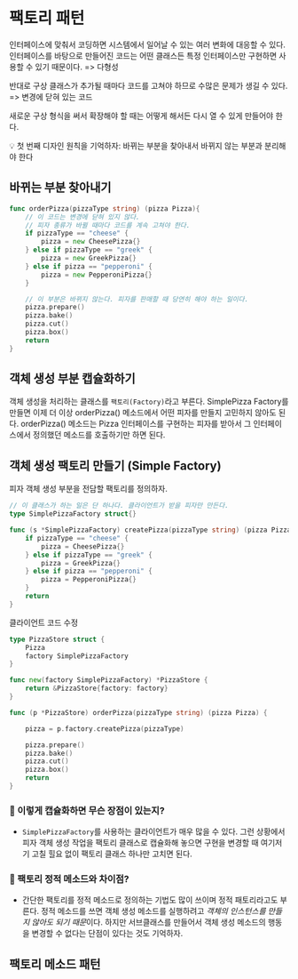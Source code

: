 # 팩토리 패턴
인터페이스에 맞춰서 코딩하면 시스템에서 일어날 수 있는 여러 변화에 대응할 수 있다. 인터페이스를 바탕으로 만들어진 코드는 어떤 클래스든 특정 인터페이스만 구현하면 사용할 수 있기 때문이다. => 다형성

반대로 구상 클래스가 추가될 때마다 코드를 고쳐야 하므로 수많은 문제가 생길 수 있다. => 변경에 닫혀 있는 코드

새로운 구상 형식을 써서 확장해야 할 때는 어떻게 해서든 다시 열 수 있게 만들어야 한다.

💡 첫 번째 디자인 원칙을 기억하자: 바뀌는 부분을 찾아내서 바뀌지 않는 부분과 분리해야 한다

## 바뀌는 부분 찾아내기
```go
func orderPizza(pizzaType string) (pizza Pizza){
	// 이 코드는 변경에 닫혀 있지 않다. 
	// 피자 종류가 바뀔 때마다 코드를 계속 고쳐야 한다.
	if pizzaType == "cheese" {
		pizza = new CheesePizza{}
	} else if pizzaType == "greek" {
		pizza = new GreekPizza{}
	} else if pizza == "pepperoni" {
		pizza = new PepperoniPizza{}
	}

	// 이 부분은 바뀌지 않는다. 피자를 판매할 때 당연히 해야 하는 일이다.
	pizza.prepare()
	pizza.bake()
	pizza.cut()
	pizza.box()
	return
}
```

## 객체 생성 부분 캡슐화하기
객체 생성을 처리하는 클래스를 `팩토리(Factory)`라고 부른다. SimplePizza Factory를 만들면 이제 더 이상 orderPizza() 메소드에서 어떤 피자를 만들지 고민하지 않아도 된다. orderPizza() 메소드는 Pizza 인터페이스를 구현하는 피자를 받아서 그 인터페이스에서 정의했던 메소드를 호출하기만 하면 된다.

## 객체 생성 팩토리 만들기 (Simple Factory)
피자 객체 생성 부분을 전담할 팩토리를 정의하자.
```go
// 이 클래스가 하는 일은 단 하나다. 클라이언트가 받을 피자만 만든다.
type SimplePizzaFactory struct{}

func (s *SimplePizzaFactory) createPizza(pizzaType string) (pizza Pizza) {
	if pizzaType == "cheese" {
		pizza = CheesePizza{}
	} else if pizzaType == "greek" {
		pizza = GreekPizza{}
	} else if pizza == "pepperoni" {
		pizza = PepperoniPizza{}
	}
	return
}
```

클라이언트 코드 수정
```go
type PizzaStore struct {
	Pizza
	factory SimplePizzaFactory
}

func new(factory SimplePizzaFactory) *PizzaStore {
	return &PizzaStore{factory: factory}
}

func (p *PizzaStore) orderPizza(pizzaType string) (pizza Pizza) {

	pizza = p.factory.createPizza(pizzaType)

	pizza.prepare()
	pizza.bake()
	pizza.cut()
	pizza.box()
	return
}
```

### 🤔 이렇게 캡슐화하면 무슨 장점이 있는지?
- `SimplePizzaFactory`를 사용하는 클라이언트가 매우 많을 수 있다. 그런 상황에서 피자 객체 생성 작업을 팩토리 클래스로 캡슐화해 놓으면 구현을 변경할 때 여기저기 고칠 힐요 없이 팩토리 클래스 하나만 고치면 된다.

### 🤔 팩토리 정적 메소드와 차이점?
- 간단한 팩토리를 정적 메소드로 정의하는 기법도 많이 쓰이며 정적 패토리라고도 부른다. 정적 메소드를 쓰면 객체 생성 메소드를 실행하려고 *객체의 인스턴스를 만들지 않아도 되기 때문*이다. 하지만 서브클래스를 만들어서 객체 생성 메소드의 행동을 변경할 수 없다는 단점이 있다는 것도 기억하자.

## 팩토리 메소드 패턴

